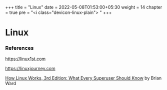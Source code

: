 +++
title = "Linux"
date =  2022-05-08T01:53:00+05:30
weight = 14
chapter = true
pre = "<i class=\"devicon-linux-plain\"></i> "
+++

# Linux

### References
https://linux1st.com

https://linuxjourney.com

[How Linux Works, 3rd Edition: What Every Superuser Should Know](https://g.co/kgs/WYNVZC) by Brian Ward
